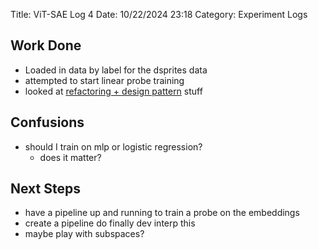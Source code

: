 Title: ViT-SAE Log 4
Date: 10/22/2024 23:18
Category: Experiment Logs

## Work Done
- Loaded in data by label for the dsprites data 
- attempted to start linear probe training 
- looked at [refactoring + design pattern](https://www.perplexity.ai/search/what-are-some-good-channels-li-dyJf2sSIQa6ydXemcGxAbQ) stuff 

## Confusions
- should I train on mlp or logistic regression? 
    - does it matter? 

## Next Steps
- have a pipeline up and running to train a probe on the embeddings
- create a pipeline do finally dev interp this 
- maybe play with subspaces? 